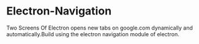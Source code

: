# Electron-Navigation
Two Screens Of Electron opens new tabs on google.com dynamically and automatically.Build using the electron navigation module of electron.  
